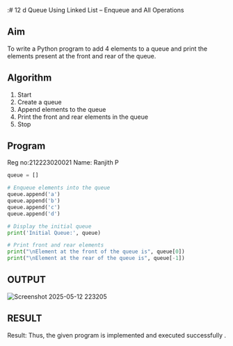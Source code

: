 :# 12 d Queue Using Linked List – Enqueue and All Operations

## Aim

To write a Python program to add 4 elements to a queue and print the elements present at the front and rear of the queue.

## Algorithm

1. Start  
2. Create a queue  
3. Append elements to the queue  
4. Print the front and rear elements in the queue  
5. Stop

## Program
Reg no:212223020021
Name: Ranjith P

```python
queue = []

# Enqueue elements into the queue
queue.append('a')
queue.append('b')
queue.append('c')
queue.append('d')

# Display the initial queue
print('Initial Queue:', queue)

# Print front and rear elements
print("\nElement at the front of the queue is", queue[0])
print("\nElement at the rear of the queue is", queue[-1])
```

## OUTPUT
![Screenshot 2025-05-12 223205](https://github.com/user-attachments/assets/3f4e0625-ef9b-4128-ab1a-f95170db07aa)


## RESULT
Result: Thus, the given program is implemented and executed successfully .


